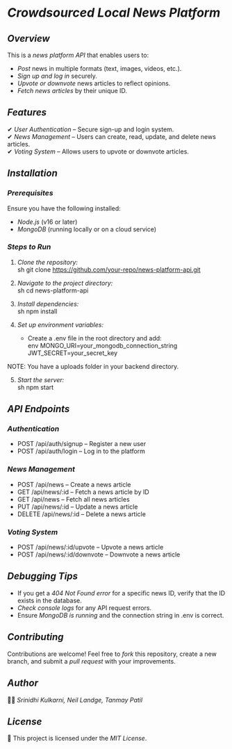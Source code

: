 # *Crowdsourced Local News Platform*  

## *Overview*  
This is a *news platform API* that enables users to:  
- *Post* news in multiple formats (text, images, videos, etc.).  
- *Sign up and log in* securely.  
- *Upvote or downvote* news articles to reflect opinions.  
- *Fetch news articles* by their unique ID.  

## *Features*  
✔ *User Authentication* – Secure sign-up and login system.  
✔ *News Management* – Users can create, read, update, and delete news articles.  
✔ *Voting System* – Allows users to upvote or downvote articles.  

## *Installation*  
### *Prerequisites*  
Ensure you have the following installed:  
- *Node.js* (v16 or later)  
- *MongoDB* (running locally or on a cloud service)  

### *Steps to Run*  
1. *Clone the repository:*  
   sh
   git clone https://github.com/your-repo/news-platform-api.git
     
2. *Navigate to the project directory:*  
   sh
   cd news-platform-api  
     
3. *Install dependencies:*  
   sh
   npm install  
     
4. *Set up environment variables:*  
   - Create a .env file in the root directory and add:  
     env
     MONGO_URI=your_mongodb_connection_string
     JWT_SECRET=your_secret_key

NOTE: You have a uploads folder in your backend directory.

5. *Start the server:*  
   sh
   npm start  
     
   
## *API Endpoints*  
### *Authentication*  
- POST /api/auth/signup – Register a new user  
- POST /api/auth/login – Log in to the platform  

### *News Management*  
- POST /api/news – Create a news article  
- GET /api/news/:id – Fetch a news article by ID  
- GET /api/news – Fetch all news articles  
- PUT /api/news/:id – Update a news article  
- DELETE /api/news/:id – Delete a news article  

### *Voting System*  
- POST /api/news/:id/upvote – Upvote a news article  
- POST /api/news/:id/downvote – Downvote a news article  

## *Debugging Tips*  
- If you get a *404 Not Found error* for a specific news ID, verify that the ID exists in the database.  
- *Check console logs* for any API request errors.  
- Ensure *MongoDB is running* and the connection string in .env is correct.  

## *Contributing*  
Contributions are welcome! Feel free to *fork* this repository, create a new branch, and submit a *pull request* with your improvements.  

## *Author*  
👨‍💻 *Srinidhi Kulkarni, Neil Landge, Tanmay Patil*  

## *License*  
📝 This project is licensed under the *MIT License*.
